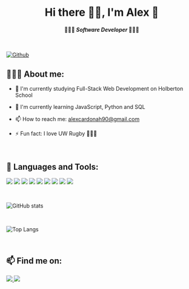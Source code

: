 # <div align="center">Hi there 🖐🏻, I'm Alex 🐋</div>

#### <div align="center">👩🏽‍💻 _Software Developer_ 👩🏽‍💻</div>

<br/>

[![Github](https://img.shields.io/github/followers/vanemcb?label=Follow&style=social)](https://github.com/CharalambosIoannou)

## 🧜🏻‍♂️ About me:

- 🔭 I'm currently studying Full-Stack Web Development on Holberton School

- 🌱 I'm currently learning JavaScript, Python and SQL

- 📫 How to reach me: alexcardonah90@gmail.com

- ⚡ Fun fact: I love UW Rugby 🏊🏻‍♂️

<br/>

## 🧰 Languages and Tools:

<p align="left">
<img src="https://img.icons8.com/color/48/000000/linux--v1.png"/>
<img src="https://img.icons8.com/color/48/000000/git.png"/>
<img src="https://img.icons8.com/color/48/000000/c-programming.png"/>
<img src="https://img.icons8.com/color/48/000000/visual-studio-code-2019.png"/>
<img src="https://img.icons8.com/color/48/000000/python--v1.png"/>
<img src="https://img.icons8.com/color/48/000000/html-5--v1.png"/>
<img src="https://img.icons8.com/color/48/000000/css3.png"/>
<img src="https://img.icons8.com/color/48/000000/javascript--v1.png"/>
<img src="https://img.icons8.com/color/48/000000/mysql-logo.png"/>
</p>

<br/>

![GitHub stats](https://github-readme-stats.vercel.app/api?username=Alexander-Cardona_Herrera&show_icons=true&theme=algolia)

<br/>

![Top Langs](https://github-readme-stats.vercel.app/api/top-langs/?username=Alexander-Cardona_Herrera&theme=algolia)

<br/>

## 📫 Find me on:

<p align="left">  
<a href="www.linkedin.com/in/alexander-cardona"> <img src="https://img.icons8.com/fluency/48/000000/linkedin.png"/> </a>
<a href="https://twitter.com/Alexcardonah"> <img src="https://img.icons8.com/fluency/48/000000/twitter.png"/> </a>  
</p>
